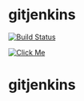 # gitjenkins
[![Build Status](http://10.110.210.54:9090/buildStatus/icon?job=gitjenkins)](http://10.110.210.54:9090/job/gitjenkins/)

[![Click Me](http://10.110.210.54:9090/buildStatus/icon?job=gitjenkins)](http://10.110.210.54:9090/buildStatus/icon?job=gitjenkins)

# gitjenkins
